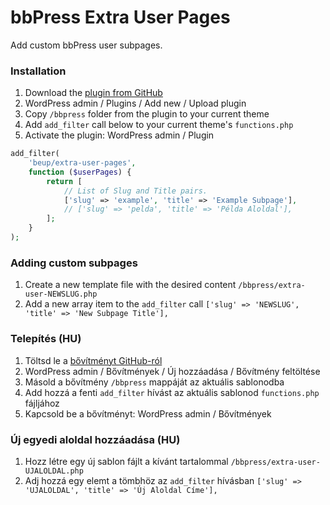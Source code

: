 # bbPress Extra User Pages

Add custom bbPress user subpages.

### Installation

1. Download the [plugin from GitHub](https://github.com/Jony-Shark/bbPress-extra-user-pages/archive/master.zip)
1. WordPress admin / Plugins / Add new / Upload plugin
1. Copy `/bbpress` folder from the plugin to your current theme
1. Add `add_filter` call below to your current theme's `functions.php`
1. Activate the plugin: WordPress admin / Plugin

```php
add_filter(
    'beup/extra-user-pages',
    function ($userPages) {
        return [
            // List of Slug and Title pairs.
            ['slug' => 'example', 'title' => 'Example Subpage'],
            // ['slug' => 'pelda', 'title' => 'Példa Aloldal'],
        ];
    }
);
```

### Adding custom subpages

1. Create a new template file with the desired content `/bbpress/extra-user-NEWSLUG.php`
1. Add a new array item to the `add_filter` call `['slug' => 'NEWSLUG', 'title' => 'New Subpage Title'],`

### Telepítés (HU)

1. Töltsd le a [bővítményt GitHub-ról](https://github.com/Jony-Shark/bbPress-extra-user-pages/archive/master.zip)
1. WordPress admin / Bővítmények / Új hozzáadása / Bővítmény feltöltése
1. Másold a bővítmény `/bbpress` mappáját az aktuális sablonodba
1. Add hozzá a fenti `add_filter` hívást az aktuális sablonod `functions.php` fájljához
1. Kapcsold be a bővítményt: WordPress admin / Bővítmények

### Új egyedi aloldal hozzáadása (HU)

1. Hozz létre egy új sablon fájlt a kívánt tartalommal `/bbpress/extra-user-UJALOLDAL.php`
1. Adj hozzá egy elemt a tömbhöz az `add_filter` hívásban `['slug' => 'UJALOLDAL', 'title' => 'Új Aloldal Címe'],`
